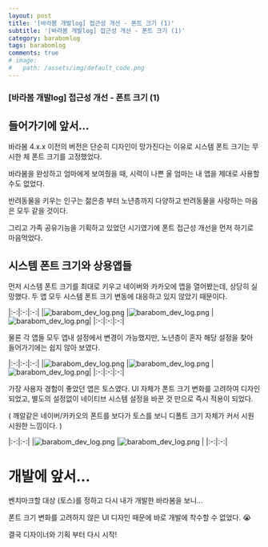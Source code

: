 ```yaml
---
layout: post
title: '[바라봄 개발log] 접근성 개선 - 폰트 크기 (1)'
subtitle: '[바라봄 개발log] 접근성 개선 - 폰트 크기 (1)'
category: barabomlog
tags: barabomlog
comments: true
# image: 
#   path: /assets/img/default_code.png
---
```


### [바라봄 개발log] 접근성 개선 - 폰트 크기 (1)

## 들어가기에 앞서...

바라봄 4.x.x 이전의 버전은 단순히 디자인이 망가진다는 이유로 시스템 폰트 크기는 무시한 체 폰트 크기를 고정했었다.

바라봄을 완성하고 엄마에게 보여줬을 때, 시력이 나쁜 울 엄마는 내 앱을 제대로 사용할 수도 없었다.

반려동물을 키우는 인구는 젊은층 부터 노년층까지 다양하고 반려동물을 사랑하는 마음은 모두 같을 것이다.

그리고 가족 공유기능을 기획하고 있었던 시기였기에 폰트 접근성 개선을 먼저 하기로 마음먹었다.

## 시스템 폰트 크기와 상용앱들

먼저 시스템 폰트 크기를 최대로 키우고 네이버와 카카오에 앱을 열어봤는데, 상당히 실망했다. 두 앱 모두 시스템 폰트 크기 변동에 대응하고 있지 않았기 때문이다.

|:-:|:-:|:-:|
|![barabom_dev_log.png](/assets/img/post/fontsize01-1.png) |![barabom_dev_log.png](/assets/img/post/fontsize01-2.png) |![barabom_dev_log.png](/assets/img/post/fontsize01-3.png)|
|:-:|:-:|:-:|

물론 각 앱들 모두 앱내 설정에서 변경이 가능했지만, 노년층이 혼자 해당 설정을 찾아 들어가기에는 쉽지 않아 보였다.

|:-:|:-:|:-:|
|![barabom_dev_log.png](/assets/img/post/fontsize01-4.png) |![barabom_dev_log.png](/assets/img/post/fontsize01-5.png) |![barabom_dev_log.png](/assets/img/post/fontsize01-6.png)|
|:-:|:-:|:-:|


가장 사용자 경험이 좋았던 앱은 토스였다. UI 자체가 폰트 크기 변화를 고려하여 디자인되었고, 별도의 설정없이 네이티브 시스템 설정을 바꾼 것 만으로 즉시 적용이 되었다.

( 깨알같은 네이버/카카오의 폰트를 보다가 토스를 보니 디폴트 크기 자체가 커서 시원 시원한 느낌이다. )

|:-:|:-:|
|![barabom_dev_log.png](/assets/img/post/fontsize01-7.png) |![barabom_dev_log.png](/assets/img/post/fontsize01-8.png) |
|:-:|:-:|


# 개발에 앞서...

벤치마크할 대상 (토스)를 정하고 다시 내가 개발한 바라봄을 보니... 

폰트 크기 변화를 고려하지 않은 UI 디자인 때문에 바로 개발에 착수할 수 없었다. 😭

결국 디자이너와 기획 부터 다시 시작!